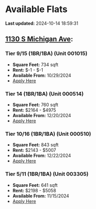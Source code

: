 # Available Flats

**Last updated:** 2024-10-14 18:59:31

## [1130 S Michigan Ave](https://1130smichigan.com/wp-json/floorplans/v1/available-units):
### Tier 9/15 (1BR/1BA) (Unit 001015)
- **Square Feet:** 734 sqft
- **Rent:** $-1 - $-1
- **Available From:** 10/29/2024
- [Apply Here](https://1130smichigan.securecafe.com/onlineleasing/eleven-thirty/oleapplication.aspx?stepname=RentalOptions&myOlePropertyId=638530&FloorPlanID=2321072&UnitID=11312782&header=1)

### Tier 14 (1BR/1BA) (Unit 000514)
- **Square Feet:** 760 sqft
- **Rent:** $2164 - $4975
- **Available From:** 12/20/2024
- [Apply Here](https://1130smichigan.securecafe.com/onlineleasing/eleven-thirty/oleapplication.aspx?stepname=RentalOptions&myOlePropertyId=638530&FloorPlanID=3127225&UnitID=11312954&header=1)

### Tier 10/16 (1BR/1BA) (Unit 000510)
- **Square Feet:** 843 sqft
- **Rent:** $2143 - $5007
- **Available From:** 12/22/2024
- [Apply Here](https://1130smichigan.securecafe.com/onlineleasing/eleven-thirty/oleapplication.aspx?stepname=RentalOptions&myOlePropertyId=638530&FloorPlanID=2321073&UnitID=11312981&header=1)

### Tier 5/11 (1BR/1BA) (Unit 003305)
- **Square Feet:** 641 sqft
- **Rent:** $2198 - $5058
- **Available From:** 11/15/2024
- [Apply Here](https://1130smichigan.securecafe.com/onlineleasing/eleven-thirty/oleapplication.aspx?stepname=RentalOptions&myOlePropertyId=638530&FloorPlanID=2321070&UnitID=11312581&header=1)

